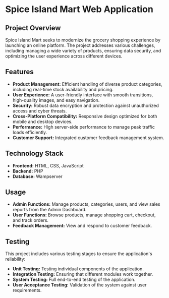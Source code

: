 <h1>Spice Island Mart Web Application</h1>

<h2>Project Overview</h2>

<p>Spice Island Mart seeks to modernize the grocery shopping experience by launching an online platform. The project addresses various challenges, including managing a wide variety of products, ensuring data security, and optimizing the user experience across different devices.</p>

<h2>Features</h2>

<ul>
    <li><strong>Product Management:</strong> Efficient handling of diverse product categories, including real-time stock availability and pricing.</li>
    <li><strong>User Experience:</strong> A user-friendly interface with smooth transitions, high-quality images, and easy navigation.</li>
    <li><strong>Security:</strong> Robust data encryption and protection against unauthorized access and cyber threats.</li>
    <li><strong>Cross-Platform Compatibility:</strong> Responsive design optimized for both mobile and desktop devices.</li>
    <li><strong>Performance:</strong> High server-side performance to manage peak traffic loads efficiently.</li>
    <li><strong>Customer Support:</strong> Integrated customer feedback management system.</li>
</ul>

<h2>Technology Stack</h2>

<ul>
    <li><strong>Frontend:</strong> HTML, CSS, JavaScript</li>
    <li><strong>Backend:</strong> PHP</li>
    <li><strong>Database:</strong> Wampserver</li>
</ul>

<h2>Usage</h2>

<ul>
    <li><strong>Admin Functions:</strong> Manage products, categories, users, and view sales reports from the Admin Dashboard.</li>
    <li><strong>User Functions:</strong> Browse products, manage shopping cart, checkout, and track orders.</li>
    <li><strong>Feedback Management:</strong> View and respond to customer feedback.</li>
</ul>

<h2>Testing</h2>

<p>This project includes various testing stages to ensure the application's reliability:</p>

<ul>
    <li><strong>Unit Testing:</strong> Testing individual components of the application.</li>
    <li><strong>Integration Testing:</strong> Ensuring that different modules work together.</li>
    <li><strong>System Testing:</strong> Full end-to-end testing of the application.</li>
    <li><strong>User Acceptance Testing:</strong> Validation of the system against user requirements.</li>
</ul>
